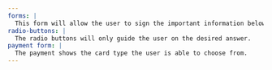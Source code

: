 ```yaml
---
forms: |
  This form will allow the user to sign the important information below.
radio-buttons: |
  The radio buttons will only guide the user on the desired answer.
payment form: |
  The payment shows the card type the user is able to choose from.
---
```

